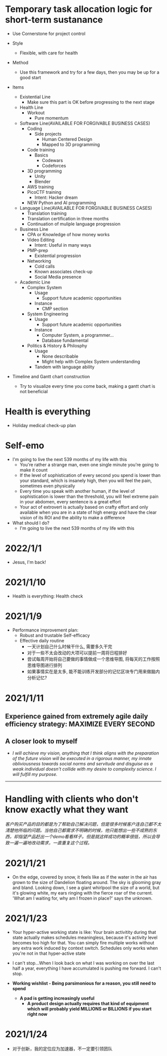 # Temporary task allocation logic for short-term sustanance
- Use Cornerstone for project control
- Style
  - Flexible, with care for health
- Method
  - Use this framework and try for a few days, then you may be up for a good start
- Items
  - Existential Line
    - Make sure this part is OK before progressing to the next stage
  - Health Line
    - Workout
      - Pure momentum
  - Software Line(AVAILABLE FOR FORGIVABLE BUSINESS CASES)
    - Coding
      - Side projects
        - Human Centered Design
        - Mapped to 3D programming
    - Code training
      - Basics
        - Codewars
        - Codeforces
    - 3D programming
      - Unity
      - Blender
    - AWS training
    - PicoCTF training
      - Intent: Hacker dream
    - NEW Python and AI programming
  - Language Line(AVAILABLE FOR FORGIVABLE BUSINESS CASES)
    - Translation training
    - Translation certification in three months
    - Continuation of muliple language progression
  - Business Line
    - CPA or Knowledge of how money works
    - Video Editing
      - Intent: Useful in many ways
    - PMP-prep
      - Existential progression
    - Networking
      - Cold calls
      - Known associates check-up
      - Social Media presence
  - Academic Line
    - Complex System
      - Usage
        - Support future academic opportunities
      - Instance
        - CMP section
    - System Engineering
      - Usage
        - Support future academic opportunities
      - Instance
        - Computer System, a programmer...
        - Database fundamental
    - Politics & History & Philosphy
      - Usage
        - None describable
        - Might help with Complex System understanding
      - Tandem with language ability

- Timeline and Gantt chart construction
  - Try to visualize every time you come back, making a gantt chart is not beneficial

# Health is everything
- Holiday medical check-up plan

# Self-emo
- I'm going to live the next 539 months of my life with this
  - You're rather a strange man, even one single minute you're going to make it count
  - If the level of sophistication of every second you spend is lower than your standard, which is insanely high, then you will feel the pain, sometimes even physically
  - Every time you speak with another human, if the level of sophistication is lower than the threshold, you will feel extreme pain in your abdomen, every sentence is a great effort
  - Your act of extrovert is actually based on crafty effort and only available when you are in a state of high energy and have the clear vision of its ROI and the ability to make a difference
- What should I do?
  - I'm going to live the next 539 months of my life with this

# 2022/1/1
- Jesus, I'm back!

# 2021/1/10
- Health is everything: Health check


# 2021/1/9
- Performance improvement plan:
  - Robust and trustable Self-efficacy
  - Effective daily routine
    - 一天计划自己什么时候干什么, 需要多久干完
    - 对于一些不太会改动的大项可以提前一周将日程排好
    - 尝试每周开始将自己要做的事情做成一个思维导图, 将每天的工作按照思维导图进行排列
    - 如果事情实在是太多, 能不能训练开发部分的记忆区块专门用来做脑内分析记忆?
# 2021/1/11
## Experience gained from extremely agile daily efficiency strategy: MAXIMIZE EVERY SECOND

## A closer look to myself
- *I will achieve my vision, anything that I think aligns with the preparation of the future vision will be executed in a rigorous manner, my innate obliviousness towards social norms and servitude and disguise as a weak individual doesn't collide with my desire to complexity science. I will fulfill my purpose.*

---

# Handling with clients who don't know exactly what they want
*客户购买产品的目的都是为了帮助自己解决问题，但是很多时候客户连自己都不太清楚他所临的问题。当他自己都需求不明确的时候，他只能想出一些不成熟的东西，却指望产品赶出一个demo看看样子。但是就这样成功的概率很低，所以会导致一遍一遍地改动需求，一直重复这个过程。*

# 2021/1/21
- On the edge, covered by snow, it feels like as if the water in the air has grown to the size of Dandelion floating around. The sky is glooming gray and bland. Looking down, I see a giant whirlpool the size of a world, but it's glowing white, my ears ringing with the fierce roar of the current. 'What am I waiting for, why am I frozen in place?' says the unknown.

# 2021/1/23
- Your hyper-active working state is like: Your brain activitity during that state actually makes schedules meaningless, because it's activity level becomes too high for that. You can simply fire multiple works without any extra work induced by context switch. Schedules only works when you're not in that hyper-active state
- I can't stop...When I look back on what I was working on over the last half a year, everything I have accumulated is pushing me forward. I can't stop.

- **Working wishlist - Being parsimonious for a reason, you still need to spend**
  - **A pad is getting increasingly useful**
    - **A product design actually requires that kind of equipment which will probably yield MILLIONS or BILLIONS if you start right now**

# 2021/1/24
- 对于创新，我的定位应为加速器，不一定要引领团队
